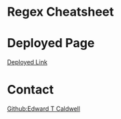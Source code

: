 # Regex Cheatsheet

# Deployed Page
<a href="https://gist.github.com/eDDyBoWbOw/f871c6457cc170b87b0afc406eb11860">Deployed Link</a> 
 
# Contact
<a href="https://github.com/eDDyBoWbOw">Github:Edward T Caldwell</a><br>